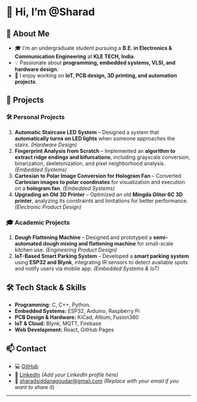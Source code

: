 # 👋 Hi, I’m @Sharad  

## 🚀 About Me  
- 🎓 I'm an undergraduate student pursuing a **B.E. in Electronics & Communication Engineering** at **KLE TECH, India**.  
- 💡 Passionate about **programming, embedded systems, VLSI, and hardware design**.  
- 🔧 I enjoy working on **IoT, PCB design, 3D printing, and automation projects**.  

## 📂 Projects  

### 🛠️ Personal Projects  
1. **Automatic Staircase LED System** – Designed a system that **automatically turns on LED lights** when someone approaches the stairs. *(Hardware Design)*  
2. **Fingerprint Analysis from Scratch** – Implemented an **algorithm to extract ridge endings and bifurcations**, including grayscale conversion, binarization, skeletonization, and pixel neighborhood analysis. *(Embedded Systems)*  
3. **Cartesian to Polar Image Conversion for Hologram Fan** – Converted **Cartesian images to polar coordinates** for visualization and execution on a **hologram fan**. *(Embedded Systems)*  
4. **Upgrading an Old 3D Printer** – Optimized an old **Mingda Gliter 6C 3D printer**, analyzing its constraints and limitations for better performance. *(Electronic Product Design)*  

### 🎓 Academic Projects  
1. **Dough Flattening Machine** – Designed and prototyped a **semi-automated dough mixing and flattening machine** for small-scale kitchen use. *(Engineering Product Design)*  
2. **IoT-Based Smart Parking System** – Developed a **smart parking system** using **ESP32 and Blynk**, integrating IR sensors to detect available spots and notify users via mobile app. *(Embedded Systems & IoT)*  

## 🛠️ Tech Stack & Skills  
- **Programming:** C, C++, Python.
- **Embedded Systems:** ESP32, Arduino, Raspberry Pi  
- **PCB Design & Hardware:** KiCad, Altium, Fusion360
- **IoT & Cloud:** Blynk, MQTT, Firebase  
- **Web Development:** React, GitHub Pages  

## 📫 Contact  
- 💻 [GitHub](https://github.com/Sharad2005)  
- 🔗 [LinkedIn](https://www.linkedin.com/in/sharad-siddanagoudar-9a6185283/) *(Add your LinkedIn profile here)*  
- 📧 sharadsiddanagoudar@gmail.com *(Replace with your email if you want to share it)*  

---

<!---
Sharad2005/Sharad2005 is a ✨ special ✨ repository because its `README.md` (this file) appears on your GitHub profile.
You can click the Preview link to take a look at your changes.
--->
